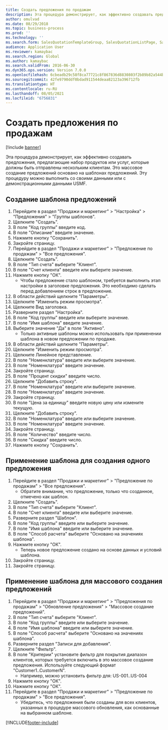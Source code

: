 ```yaml
---
title: Создать предложения по продажам
description: Эта процедура демонстрирует, как эффективно создавать предложения, предлагающие набор продуктов или услуг, которые должны быть отправлены нескольким клиентам.
author: omulvad
ms.date: 08/29/2018
ms.topic: business-process
ms.prod: ''
ms.technology: ''
ms.search.form: SalesQuotationTemplateGroup, SalesQuotationListPage, SalesCreateQuotation, SalesQuotationTable, SysQueryForm, SalesQuickQuote
audience: Application User
ms.reviewer: kamaybac
ms.search.region: Global
ms.author: kamaybac
ms.search.validFrom: 2016-06-30
ms.dyn365.ops.version: Version 7.0.0
ms.openlocfilehash: 6cbeadb29c58f8ca77721c8f867836d8830803f2b89b82a544be4d2a03db750f
ms.sourcegitcommit: 42fe9790ddf0bdad911544deaa82123a396712fb
ms.translationtype: HT
ms.contentlocale: ru-RU
ms.lasthandoff: 08/05/2021
ms.locfileid: "6756831"
---
```

# <a name="mass-create-sales-quotations"></a>Создать предложения по продажам

[!include [banner](../../includes/banner.md)]

Эта процедура демонстрирует, как эффективно создавать предложения, предлагающие набор продуктов или услуг, которые должны быть отправлены нескольким клиентам. Это массовое создание предложений основано на шаблонах предложений. Эту процедуру можно выполнить со своими данными или с демонстрационными данными USMF.


## <a name="create-a-quotation-template"></a>Создание шаблона предложений
1. Перейдите в раздел "Продажи и маркетинг" > "Настройка" > "Предложения" > "Группы шаблонов".
2. Щелкните "Создать".
3. В поле "Код группы" введите код.
4. В поле "Описание" введите значение.
5. Нажмите кнопку "Сохранить".
6. Закройте страницу.
7. Перейдите в раздел "Продажи и маркетинг" > "Предложение по продажам" > "Все предложения".
8. Щелкните "Создать".
9. В поле "Тип счета" выберите "Клиент".
10. В поле "Счет клиента" введите или выберите значение.
11. Нажмите кнопку "OК".
    * Чтобы предложение стало шаблоном, требуется выполнить этап настройки в заголовке предложения. Это необходимо сделать перед добавлением строк в предложение.   
12. В области действий щелкните "Параметры".
13. Щелкните "Изменить режим просмотра".
14. Щелкните Вид заголовка.
15. Разверните раздел "Настройка".
16. В поле "Код группы" введите или выберите значение.
17. В поле "Имя шаблона" введите значение.
18. Выберите значение "Да" в поле "Активно".
    * Только активные шаблоны можно использовать при применении шаблона в новом предложении по продаже.  
19. В области действий щелкните "Параметры".
20. Щелкните "Изменить режим просмотра".
21. Щелкните Линейное представление.
22. В поле "Номенклатура" введите или выберите значение.
23. В поле "Номенклатура" введите значение.
24. Закройте страницу.
25. В поле "Процент скидки" введите число.
26. Щелкните "Добавить строку".
27. В поле "Номенклатура" введите или выберите значение.
28. В поле "Номенклатура" введите значение.
29. Закройте страницу.
30. В поле "Цена за единицу" введите новую цену или измените текущую.
31. Щелкните "Добавить строку".
32. В поле "Номенклатура" введите или выберите значение.
33. В поле "Номенклатура" введите значение.
34. Закройте страницу.
35. В поле "Количество" введите число.
36. В поле "Скидка" введите число.
37. Нажмите кнопку "Сохранить".

## <a name="apply-the-template-to-create-a-single-quotation"></a>Применение шаблона для создания одного предложения
1. Перейдите в раздел "Продажи и маркетинг" > "Предложение по продажам" > "Все предложения".
    * Обратите внимание, что предложение, только что созданное, отмечено как шаблон.  
2. Щелкните "Создать".
3. В поле "Тип счета" выберите "Клиент".
4. В поле "Счет клиента" введите или выберите значение.
5. Разверните раздел "Шаблон".
6. В поле "Код группы" введите или выберите значение.
7. В поле "Имя шаблона" введите или выберите значение.
8. В поле "Способ расчета" выберите "Основано на значениях шаблона".
9. Нажмите кнопку "OК".
    * Теперь новое предложение создано на основе данных и условий шаблона.  
10. Закройте страницу.
11. Закройте страницу.

## <a name="apply-the-template-to-mass-create-quotations"></a>Применение шаблона для массового создания предложений
1. Перейдите в раздел "Продажи и маркетинг" > "Предложения по продажам" > "Обновление предложения" > "Массовое создание предложений".
2. В поле "Тип счета" выберите "Клиент".
3. В поле "Код группы" введите или выберите значение.
4. В поле "Имя шаблона" введите или выберите значение.
5. В поле "Способ расчета" выберите "Основано на значениях шаблона".
6. Разверните раздел "Записи для добавления".
7. Щелкните "Фильтр".
8. В поле "Критерии" установите фильтр для покрытия диапазон клиентов, которых требуется включить в это массовое создание предложения. Используйте следующий формат "Customer1..CustomerN".
    * Например, можно установить фильтр для: US-001..US-004  
9. Нажмите кнопку "OК".
10. Нажмите кнопку "OК".
11. Перейдите в раздел "Продажи и маркетинг" > "Предложение по продажам" > "Все предложения".
    * Убедитесь, что предложения были созданы для всех клиентов, указанных в процедуре массового обновления, как основанные на выбранном шаблоне.  



[!INCLUDE[footer-include](../../../includes/footer-banner.md)]